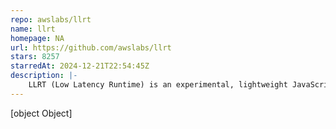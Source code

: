 ```yaml
---
repo: awslabs/llrt
name: llrt
homepage: NA
url: https://github.com/awslabs/llrt
stars: 8257
starredAt: 2024-12-21T22:54:45Z
description: |-
    LLRT (Low Latency Runtime) is an experimental, lightweight JavaScript runtime designed to address the growing demand for fast and efficient Serverless applications.
---
```


[object Object]
